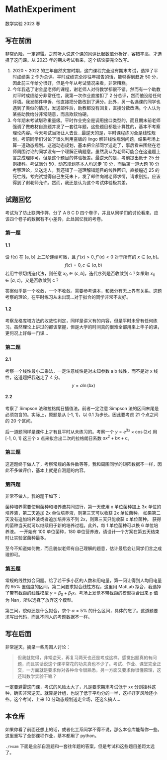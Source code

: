 # MathExperiment
数学实验 2023 春

## 写在前面

非常危险，一定避雷。之前听人说这个课的风评比起数值分析好，容错率高，才选择了这门课。从 2023 年的期末考试看来，这个结论要完全改写。

1. 2020 ~ 2022 的三年自然灾害时期，这门课程完全没有期末考试，选择了平时成绩乘 2 作为总评。平时成绩完全抄往年报告的话，能够得到趋近 50 分，因此前三年给分很好，但是今年从考试情况来看，非常糟糕。
2. 今年我选了谢金星老师的课程，谢老师人对待教学都很不错。然而有一个助教对平时成绩给分非常任性，我第一次作业直接扣了 2 分总评，然而他没给任何评语。我发邮件申诉，他直接把分数改到了满分。此外，另一名选课的同学也遇到了类似的情况，发送邮件后，助教都没有回复，直接分数改满。个人认为某些助教给分非常随意，而且欺软怕硬。
3. 今年期末考试堪称重量级。平时作业完全是调用接口类型的，而且期末前老师强调了做教材自测题并发了一套往年题，这些题目都是计算性的，基本不考察理论内容。今天考试当场让人去世…最逆天的是，平时课程练习全是线性规划，考前同学们讨论了很久利用盗版的 lingo 解非线性规划问题，结果考场上算一道动态规划。这道动态规划，基本把全部同学送走了，事后看来围绕在老师周围讨论的同学没有一个理解正确题意。虽然我认为老师可能会在这道题上言之成理即可，但是这个题目的体验极差。最逆天的是，考前提出低于 25 分则挂科。考试满分 50，动态规划基本人均送走 10 分，而后第一道大题 10 分考察理论，又送走人，我还错了一道理解错题目的线性回归，直接逼近 25 的死亡线。考完试觉得自己生死未卜，发了邮件向谢老师求情，请求别挂。应该得到了谢老师允许。然而，我还是认为这个考试体验极其差。

## 试题回忆

考试为了防止联网作弊，分了 A B C D 四个卷子，并且从同学们的讨论看来，应该四个卷子的数据有不小差异，此处回忆我的考卷。

### 第一题

#### 1.1

设 f(x) 在 [a, b] 上二阶连续可微，且 $f'(x)>0, f''(x) < 0$ 对于所有的 $x \in [a, b]$。$$f(c) = 0, c \in (a, b)$$ 若用牛顿切线迭代法，则任意 $x_0 \in (c, b]$，迭代序列是否收敛到 c？如果取 $x_0 \in [a, c)$，又是否收敛到 c？

答案似乎是一个收敛，一个不收敛。需要参考课本，和微分有无上界有关系。这题考察的理论，在平时练习从未出现…对于拟合的同学非常不友好。

#### 1.2

考察龙格库塔方法的收敛性判定，同样是讲义有的内容，但是平时未曾有任何练习。虽然理论上讲过的都该掌握，但是大学的时间真的很难全部用来上华子的课，更何况上好每一门课…

### 第二题

#### 2.1

考察一个线性最小二乘法，一定注意线性是对未知参数 a b 线性，而不是对 x 线性，这道题把我送走了 4 分。
$$
y=a\ln(bx)
$$

#### 2.2

考察了 Simpson 法和拉格朗日插值法。前者一定注意 Simpson 法的区间末尾是必须包含的。实际上，原题是从 [-1, 1]，以 0.1 为步长。因此要考虑 21 个点之间的 20 个区间。

后一道题同样是课件上才有且平时从未练习的。考察一个 $y=e^{3x}\times\cos(2x)$ 用 [-1, 0, 1] 这三个 x 点来拟合出二次的拉格朗日系数 $a x^2 + bx+c$。

### 第三题

这道题终于做人了，考察常规的条件数等等，我和周围同学的矩阵数据不一样，因此不多做评价，基本上就是自测题的内容。

### 第四题

非常不做人。我的题干如下：

菌种培养需要使用菌种和培养液共同进行，第一天使用 x 单位菌种加上 3x 单位的培养液，第二天追加 2x 单位培养液，则第三天可以收获 2x 单位菌种。 如果第二天没有追加培养液或者追加培养液不到 2x，则第三天只能收获 x 单位菌种。 获得的菌种当天就可以继续用于新的培养过程。此外，每 1 单位菌种可以换 6 单位培养液。 一开始有 100 单位菌种，180 单位营养液，请设计一个方案在第五天结束时让实验室菌种最多。

至今不知道如何做，而且貌似老师有自己理解的题意，估计最后会让同学们言之成理即可。

### 第五题

常规的线性拟合问题。给了若干多小区的人数和用电量，第一问让得到人均用电量的 95% 置信度的区间。第二问要求拟合线性方程，这里用 MatLab 拟合，我选择了带有截距的线性模型 $y=\beta_0 + \beta_1x$。考场上发觉不带截距的模型拟合出来 p 值为 Nan，所以选择了放弃这个模型。

第三问，貌似还是什么拟合，求个 $\alpha=5\%$  的什么区间，具体的忘了。这道题要求写出代码，而且不同人的考题数据不一样。

## 写在后面

非常逆天。摘录一些周围人讨论：

> 但我就觉得，非常逆天，再复习两天也还是考成这样。感觉出题真的有问题，而且实话说这个课平常花的功夫真也不少了。考试、作业、课堂完全正交，一方面就是要求你对各种命令很熟悉，另一方面又要求你很懂原理，这还叫数学实验干嘛？

一定要避雷这门课，考试的风险太大了，凡是要求期末考试低于 xx 分则挂科这种，确实非常逆天。就算是计组，也说了低于平均分的一半，这样好歹风险还小些。这个考试，上来 10 分动态规划送走全场，还这么搞人…

## 本仓库

如果你看了前面还想上的话，或者化工系同学不得不说，那么本仓库能帮你一些。这里重写了全部课程作业，基本都用了 python。

`./exam` 下面是全部自测题和一套往年题的答案，但是考试和这些题目差距太远了。
